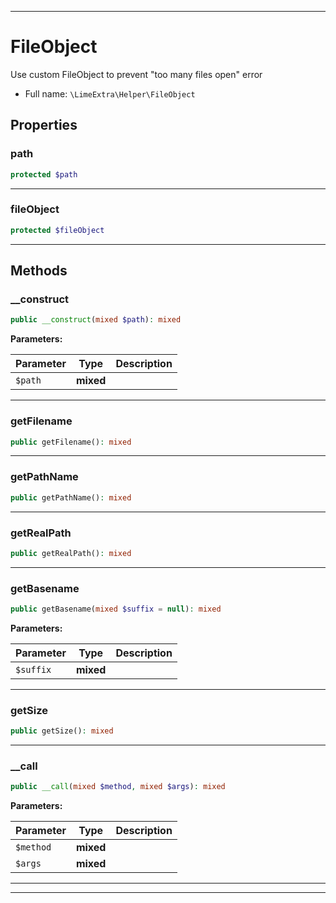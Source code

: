 ***

# FileObject

Use custom FileObject to prevent "too many files open" error

* Full name: `\LimeExtra\Helper\FileObject`

## Properties

### path

```php
protected $path
```

***

### fileObject

```php
protected $fileObject
```

***

## Methods

### __construct

```php
public __construct(mixed $path): mixed
```

**Parameters:**

| Parameter | Type | Description |
|-----------|------|-------------|
| `$path` | **mixed** |  |

***

### getFilename

```php
public getFilename(): mixed
```

***

### getPathName

```php
public getPathName(): mixed
```

***

### getRealPath

```php
public getRealPath(): mixed
```

***

### getBasename

```php
public getBasename(mixed $suffix = null): mixed
```

**Parameters:**

| Parameter | Type | Description |
|-----------|------|-------------|
| `$suffix` | **mixed** |  |

***

### getSize

```php
public getSize(): mixed
```

***

### __call

```php
public __call(mixed $method, mixed $args): mixed
```

**Parameters:**

| Parameter | Type | Description |
|-----------|------|-------------|
| `$method` | **mixed** |  |
| `$args` | **mixed** |  |

***


***

